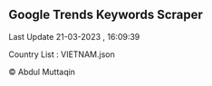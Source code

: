 

## Google Trends Keywords Scraper 
 
Last Update 21-03-2023 , 16:09:39

Country List :
VIETNAM.json



© Abdul Muttaqin 
